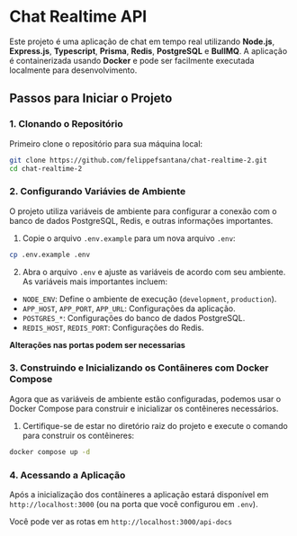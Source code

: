 # Chat Realtime API

Este projeto é uma aplicação de chat em tempo real utilizando **Node.js**, **Express.js**, **Typescript**, **Prisma**, **Redis**, **PostgreSQL** e **BullMQ**. A aplicação é containerizada usando **Docker** e pode ser facilmente executada localmente para desenvolvimento.

## Passos para Iniciar o Projeto

### 1. Clonando o Repositório

Primeiro clone o repositório para sua máquina local:

```bash
git clone https://github.com/felippefsantana/chat-realtime-2.git
cd chat-realtime-2
```

### 2. Configurando Variávies de Ambiente

O projeto utiliza variáveis de ambiente para configurar a conexão com o banco de dados PostgreSQL, Redis, e outras informações importantes.

1. Copie o arquivo `.env.example` para um nova  arquivo `.env`:

```bash
cp .env.example .env
```

2. Abra o arquivo `.env` e ajuste as variáveis de acordo com seu ambiente. As variáveis mais importantes incluem:
* `NODE_ENV`: Define o ambiente de execução (`development`, `production`).
* `APP_HOST`, `APP_PORT`, `APP_URL`: Configurações da aplicação.
* `POSTGRES_*`: Configurações do banco de dados PostgreSQL.
* `REDIS_HOST`, `REDIS_PORT`: Configurações do Redis.

**Alterações nas portas podem ser necessarias**

### 3. Construindo e Inicializando os Contâineres com Docker Compose

Agora que as variáveis de ambiente estão configuradas, podemos usar o Docker Compose para construir e inicializar os contêineres necessários.

1. Certifique-se de estar no diretório raiz do projeto e execute o comando para construir os contêineres:

```bash
docker compose up -d
```

### 4. Acessando a Aplicação

Após a inicialização dos contâineres a aplicação estará disponível em `http://localhost:3000` (ou na porta que você configurou em `.env`).

Você pode ver as rotas em `http://localhost:3000/api-docs`